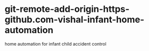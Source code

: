 # git-remote-add-origin-https-github.com-vishal-infant-home-automation
home automation for infant child accident control 
